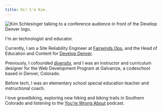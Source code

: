 ```yaml
---
title: Hi! I'm Kim. 
---
```


![Kim Schlesinger talking to a conference audience in front of the Develop Denver logo.](https://res.cloudinary.com/kimschlesinger/image/upload/c_scale,w_550/v1606362929/00044_DVLP2019.jpg)

I'm an technologist and educator. 

Currently, I am a Site Reliability Engineer at [Fairwinds Ops](https://www.fairwinds.com/), and the Head of Education and Content for [Develop Denver](https://developdenver.org/). 

Previously, I cofounded [diversity](https://hirediversity.us/), and 
I was an instructor and curriculum designer for the Web Development Program at Galvanize, a codeschool based in Denver, Colorado. 

Before tech, I was an elementary school special education teacher and instructional coach. 

I love gravelbiking, exploring new hiking and biking trails in Southern Colorado and listening to the [You're Wrong About](https://yourewrongabout.com/) podcast.  





 



